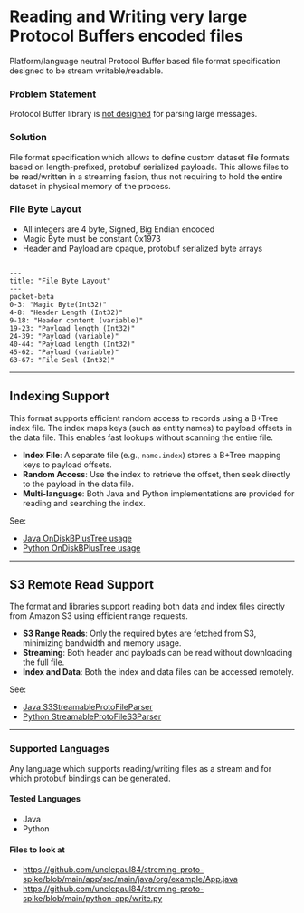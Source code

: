 # Reading and Writing very large Protocol Buffers encoded files
Platform/language neutral Protocol Buffer based file format specification designed to be stream writable/readable.

### Problem Statement
Protocol Buffer library is [not designed](https://protobuf.dev/programming-guides/techniques/#large-data) for parsing large messages.

### Solution
 File format specification which allows to define custom dataset file formats based on length-prefixed, protobuf serialized payloads. This allows files to be read/written in a streaming fasion, thus not requiring to hold the entire dataset in physical memory of the process.

### File Byte Layout
* All integers are 4 byte, Signed, Big Endian encoded
* Magic Byte must be constant 0x1973
* Header and Payload are opaque, protobuf serialized byte arrays

```mermaid

---
title: "File Byte Layout"
---
packet-beta
0-3: "Magic Byte(Int32)"
4-8: "Header Length (Int32)"
9-18: "Header content (variable)"
19-23: "Payload length (Int32)"
24-39: "Payload (variable)"
40-44: "Payload length (Int32)"
45-62: "Payload (variable)"
63-67: "File Seal (Int32)"
```

---

## Indexing Support

This format supports efficient random access to records using a B+Tree index file. The index maps keys (such as entity names) to payload offsets in the data file. This enables fast lookups without scanning the entire file.

- **Index File**: A separate file (e.g., `name.index`) stores a B+Tree mapping keys to payload offsets.
- **Random Access**: Use the index to retrieve the offset, then seek directly to the payload in the data file.
- **Multi-language**: Both Java and Python implementations are provided for reading and searching the index.

See:
- [Java OnDiskBPlusTree usage](app/src/main/java/org/example/App.java)
- [Python OnDiskBPlusTree usage](python-app/readBTree.py)
---

## S3 Remote Read Support

The format and libraries support reading both data and index files directly from Amazon S3 using efficient range requests.

- **S3 Range Reads**: Only the required bytes are fetched from S3, minimizing bandwidth and memory usage.
- **Streaming**: Both header and payloads can be read without downloading the full file.
- **Index and Data**: Both the index and data files can be accessed remotely.

See:
- [Java S3StreamableProtoFileParser](app/src/main/java/org/example/S3StreamableProtoFileParser.java)
- [Python StreamableProtoFileS3Parser](python-app/proto_streamed_file/StreamableProtoFileS3Parser.py)

---

### Supported Languages
Any language which supports reading/writing files as a stream and for which protobuf bindings can be generated.

#### Tested Languages
* Java
* Python

#### Files to look at

* https://github.com/unclepaul84/streming-proto-spike/blob/main/app/src/main/java/org/example/App.java
* https://github.com/unclepaul84/streming-proto-spike/blob/main/python-app/write.py


